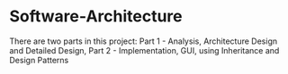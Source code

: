 # Software-Architecture
There are two parts in this project: Part 1 - Analysis, Architecture Design and Detailed Design, Part 2 - Implementation, GUI, using Inheritance and Design Patterns
